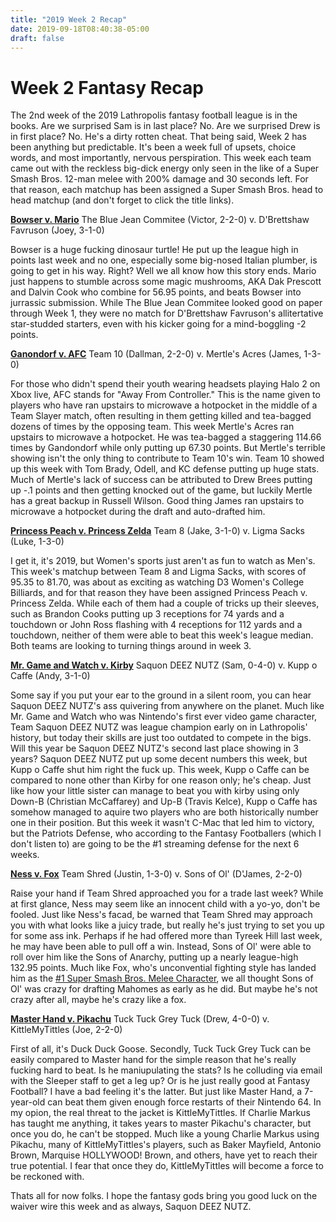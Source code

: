 ```yaml
---
title: "2019 Week 2 Recap"
date: 2019-09-18T08:40:38-05:00
draft: false
---
```


# Week 2 Fantasy Recap
The 2nd week of the 2019 Lathropolis fantasy football league is in the books. Are we surprised Sam is in last place? No. Are we surprised Drew is in first place? No. He's a dirty rotten cheat. That being said, Week 2 has been anything but predictable. It's been a week full of upsets, choice words, and most importantly, nervous perspiration. This week each team came out with the reckless big-dick energy only seen in the like of a Super Smash Bros. 12-man melee with 200% damage and 30 seconds left. For that reason, each matchup has been assigned a Super Smash Bros. head to head matchup (and don't forget to click the title links).

**[Bowser v. Mario](https://www.youtube.com/watch?v=atU8oGa7y08)**
The Blue Jean Commitee (Victor, 2-2-0) v. D'Brettshaw Favruson (Joey, 3-1-0)

Bowser is a huge fucking dinosaur turtle! He put up the league high in points last week and no one, especially some
 big-nosed Italian plumber, is going to get in his way. Right? Well we all know how this story ends. Mario just happens to stumble across some magic mushrooms, AKA Dak Prescott and Dalvin Cook who combine for 56.95 points, and beats Bowser into jurrassic submission. While The Blue Jean Commitee looked good on paper through Week 1, they were no match for D'Brettshaw Favruson's allitertative star-studded starters, even with his kicker going for a mind-boggling -2 points.

**[Ganondorf v. AFC](https://youtu.be/joeN1Ukn_X8)**
Team 10 (Dallman, 2-2-0) v. Mertle's Acres (James, 1-3-0)

For those who didn't spend their youth wearing headsets playing Halo 2 on Xbox live, AFC stands for "Away From
 Controller." This is the name given to players who have ran upstairs to microwave a hotpocket in the middle of a Team Slayer match, often resulting in them getting killed and tea-bagged dozens of times by the opposing team. This week Mertle's Acres ran upstairs to microwave a hotpocket. He was tea-bagged a staggering 114.66 times by Gandondorf while only putting up 67.30 points. But Mertle's terrible showing isn't the only thing to contribute to Team 10's win. Team 10 showed up this week with Tom Brady, Odell, and KC defense putting up huge stats. Much of Mertle's lack of success can be attributed to Drew Brees putting up -.1 points and then getting knocked out of the game, but luckily Mertle has a great backup in Russell Wilson. Good thing James ran upstairs to microwave a hotpocket during the draft and auto-drafted him.

**[Princess Peach v. Princess Zelda](https://www.youtube.com/watch?v=9Oo9n89guRM)**
Team 8 (Jake, 3-1-0) v. Ligma Sacks (Luke, 1-3-0)

I get it, it's 2019, but Women's sports just aren't as fun to watch as Men's. This week's matchup between Team 8 and Ligma Sacks, with scores of 95.35 to 81.70, was about as exciting as watching D3 Women's College Billiards, and for that reason they have been assigned Princess Peach v. Princess Zelda. While each of them had a couple of tricks up their sleeves, such as Brandon Cooks putting up 3 receptions for 74 yards and a touchdown or John Ross flashing with 4 receptions for 112 yards and a touchdown, neither of them were able to beat this week's league median. Both teams are looking to turning things around in week 3.

**[Mr. Game and Watch v. Kirby](https://www.youtube.com/watch?v=RxaBWTQjdjQ)**
Saquon DEEZ NUTZ (Sam, 0-4-0) v. Kupp o Caffe (Andy, 3-1-0)

Some say if you put your ear to the ground in a silent room, you can hear Saquon DEEZ NUTZ's ass quivering from anywhere on the planet. Much like Mr. Game and Watch who was Nintendo's first ever video game character, Team Saquon DEEZ NUTZ was league champion early on in Lathropolis' history, but today their skills are just too outdated to compete in the bigs. Will this year be Saquon DEEZ NUTZ's second last place showing in 3 years? Saquon DEEZ NUTZ put up some decent numbers this week, but Kupp o Caffe shut him right the fuck up. This week, Kupp o Caffe can be compared to none other than Kirby for one reason only; he's cheap. Just like how your little sister can manage to beat you with kirby using only Down-B (Christian McCaffarey) and Up-B (Travis Kelce), Kupp o Caffe has somehow managed to aquire two players who are both historically number one in their position. But this week it wasn't C-Mac that led him to victory, but the Patriots Defense, who according to the Fantasy Footballers (which I don't listen to) are going to be the #1 streaming defense for the next 6 weeks.

**[Ness v. Fox](https://www.youtube.com/watch?v=rV4SY1FzPNE)**
Team Shred (Justin, 1-3-0) v. Sons of Ol' (D'James, 2-2-0)

Raise your hand if Team Shred approached you for a trade last week? While at first glance, Ness may seem like an innocent child with a yo-yo, don't be fooled. Just like Ness's facad, be warned that Team Shred may approach you with what looks like a juicy trade, but really he's just trying to set you up for some ass ink. Perhaps if he had offered more than Tyreek Hill last week, he may have been able to pull off a win. Instead, Sons of Ol' were able to roll over him like the Sons of Anarchy, putting up a nearly league-high 132.95 points. Much like Fox, who's unconvential fighting style has landed him as the [#1 Super Smash Bros. Melee Character](https://rankedboost.com/super-smash-bros/melee-tier-list/), we all thought Sons of Ol' was crazy for drafting Mahomes as early as he did. But maybe he's not crazy after all, maybe he's crazy like a fox.

**[Master Hand v. Pikachu](https://www.youtube.com/watch?v=AoIY0kJ_cZc)**
Tuck Tuck Grey Tuck (Drew, 4-0-0) v. KittleMyTittles (Joe, 2-2-0)

First of all, it's Duck Duck Goose. Secondly, Tuck Tuck Grey Tuck can be easily compared to Master hand for the simple reason that he's really fucking hard to beat. Is he maniupulating the stats? Is he colluding via email with the Sleeper staff to get a leg up? Or is he just really good at Fantasy Football? I have a bad feeling it's the latter. But just like Master Hand, a 7-year-old can beat them given enough force restarts of their Nintendo 64. In my opion, the real threat to the jacket is KittleMyTittles. If Charlie Markus has taught me anything, it takes years to master Pikachu's character, but once you do, he can't be stopped. Much like a young Charlie Markus using Pikachu, many of KittleMyTittles's players, such as Baker Mayfield, Antonio Brown, Marquise HOLLYWOOD! Brown, and others, have yet to reach their true potential. I fear that once they do, KittleMyTittles will become a force to be reckoned with.

Thats all for now folks. I hope the fantasy gods bring you good luck on the waiver wire this week  and as always, Saquon DEEZ NUTZ.